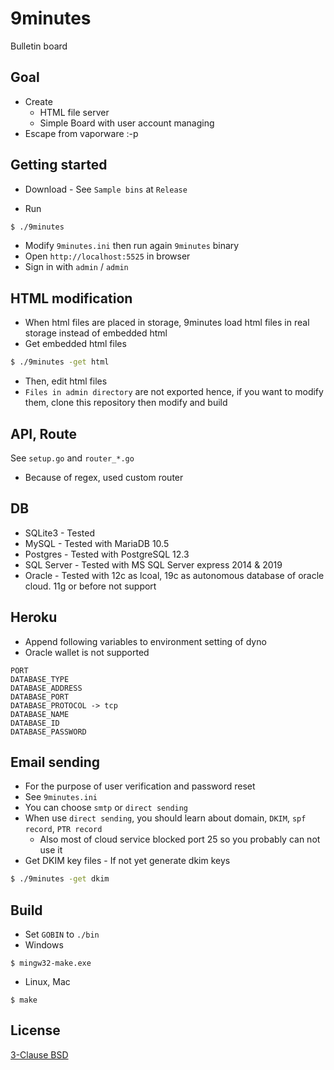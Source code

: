 # 9minutes

Bulletin board


## Goal

* Create
    * HTML file server
    * Simple Board with user account managing
* Escape from vaporware :-p


## Getting started

* Download - See `Sample bins` at `Release`

* Run
```sh
$ ./9minutes
```
* Modify `9minutes.ini` then run again `9minutes` binary
* Open `http://localhost:5525` in browser
* Sign in with `admin` / `admin`


## HTML modification

* When html files are placed in storage, 9minutes load html files in real storage instead of embedded html
* Get embedded html files
```sh
$ ./9minutes -get html
```
* Then, edit html files
* `Files in admin directory` are not exported hence, if you want to modify them, clone this repository then modify and build


## API, Route

See `setup.go` and `router_*.go`

* Because of regex, used custom router


## DB

* SQLite3 - Tested
* MySQL - Tested with MariaDB 10.5
* Postgres - Tested with PostgreSQL 12.3
* SQL Server - Tested with MS SQL Server express 2014 & 2019
* Oracle - Tested with 12c as lcoal, 19c as autonomous database of oracle cloud. 11g or before not support


## Heroku

* Append following variables to environment setting of dyno
* Oracle wallet is not supported
```
PORT
DATABASE_TYPE
DATABASE_ADDRESS
DATABASE_PORT
DATABASE_PROTOCOL -> tcp
DATABASE_NAME
DATABASE_ID
DATABASE_PASSWORD
```


## Email sending

* For the purpose of user verification and password reset
* See `9minutes.ini`
* You can choose `smtp` or `direct sending`
* When use `direct sending`, you should learn about domain, `DKIM`, `spf record`, `PTR record`
    * Also most of cloud service blocked port 25 so you probably can not use it
* Get DKIM key files - If not yet generate dkim keys
```sh
$ ./9minutes -get dkim
```

## Build

* Set `GOBIN` to `./bin`
* Windows
```
$ mingw32-make.exe
```
* Linux, Mac
```
$ make
```


## License

[3-Clause BSD](https://opensource.org/licenses/BSD-3-Clause)

